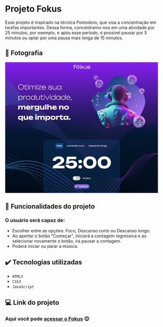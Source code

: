 # Projeto Fokus

Esse projeto é inspirado na técnica Pomodoro, que visa a concentração em tarefas importantes. Dessa forma, concentramo-nos em uma atividade por 25 minutos, por exemplo, e após esse período, é possível pausar por 5 minutos ou optar por uma pausa mais longa de 15 minutos.

## 📸 Fotografia
![Fokus](./imagens/fokus-prtsc.png)

## 🔨 Funcionalidades do projeto

### O usuário será capaz de:
- Escolher entre as opções: Foco, Descanso curto ou Descanso longo.
- Ao apertar o botão "Começar", iniciará a contagem regressiva e ao selecionar novamente o botão, irá pausar a contagem.
- Poderá iniciar ou parar a música.

## ✔️ Tecnologias utilizadas

- `HTML5`
- `CSS3`
- `JavaScript`

## 💻 Link do projeto

### Aqui você pode [acessar o Fokus](https://fokus-mu-nine.vercel.app/) 😊
